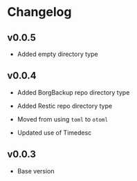 # Changelog

## v0.0.5

- Added empty directory type

## v0.0.4

- Added BorgBackup repo directory type

- Added Restic repo directory type

- Moved from using `toml` to `otoml`

- Updated use of Timedesc

## v0.0.3

- Base version
